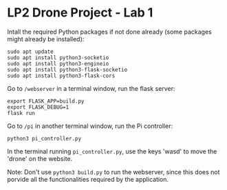 # LP2 Drone Project - Lab 1
Intall the required Python packages if not done already (some packages might already be installed):
```
sudo apt update
sudo apt install python3-socketio
sudo apt install python3-engineio
sudo apt install python3-flask-socketio
sudo apt install python3-flask-cors

```
Go to `/webserver` in a terminal window, run the flask server:
```
export FLASK_APP=build.py
export FLASK_DEBUG=1
flask run
```
Go to `/pi` in another terminal window, run the Pi controller:
```
python3 pi_controller.py
```
In the terminal running `pi_controller.py`, use the keys 'wasd' to move the 'drone' on the website. 

Note: Don't use `python3 build.py` to run the webserver, since this does not porvide all the functionalities required by the application.


